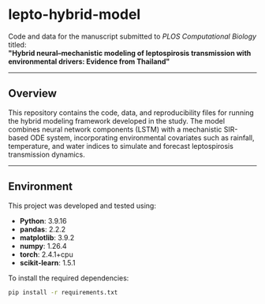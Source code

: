 # lepto-hybrid-model

Code and data for the manuscript submitted to *PLOS Computational Biology* titled:  
**"Hybrid neural–mechanistic modeling of leptospirosis transmission with environmental drivers: Evidence from Thailand"**

---

## Overview

This repository contains the code, data, and reproducibility files for running the hybrid modeling framework developed in the study. The model combines neural network components (LSTM) with a mechanistic SIR-based ODE system, incorporating environmental covariates such as rainfall, temperature, and water indices to simulate and forecast leptospirosis transmission dynamics.

---

## Environment

This project was developed and tested using:

- **Python**: 3.9.16  
- **pandas**: 2.2.2  
- **matplotlib**: 3.9.2  
- **numpy**: 1.26.4  
- **torch**: 2.4.1+cpu  
- **scikit-learn**: 1.5.1  

To install the required dependencies:

```bash
pip install -r requirements.txt
